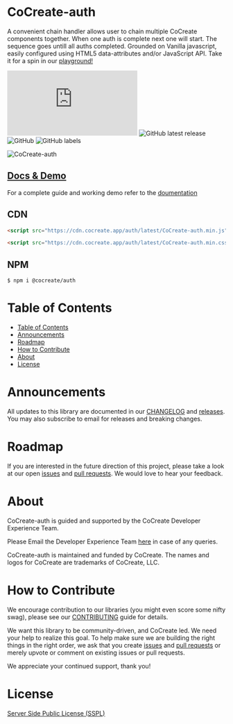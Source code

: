 # CoCreate-auth

A convenient chain handler allows user to chain multiple CoCreate components together. When one auth is complete next one will start. The sequence goes untill all auths completed. Grounded on Vanilla javascript, easily configured using HTML5 data-attributes and/or JavaScript API. Take it for a spin in our [playground!](https://cocreate.app/docs/auth)

![GitHub file size in bytes](https://img.shields.io/github/size/CoCreate-app/CoCreate-auth/dist/CoCreate-auth.min.js?label=minified%20size&style=for-the-badge)
![GitHub latest release](https://img.shields.io/github/v/release/CoCreate-app/CoCreate-auth?style=for-the-badge)
![GitHub](https://img.shields.io/github/license/CoCreate-app/CoCreate-auth?style=for-the-badge)
![GitHub labels](https://img.shields.io/github/labels/CoCreate-app/CoCreate-auth/help%20wanted?style=for-the-badge)

![CoCreate-auth](https://cdn.cocreate.app/docs/CoCreate-auth.gif)

## [Docs & Demo](https://cocreate.app/docs/auth)

For a complete guide and working demo refer to the [doumentation](https://cocreate.app/docs/auth)

## CDN

```html
<script src="https://cdn.cocreate.app/auth/latest/CoCreate-auth.min.js"></script>
```

```html
<script src="https://cdn.cocreate.app/auth/latest/CoCreate-auth.min.css"></script>
```

## NPM

```shell
$ npm i @cocreate/auth
```

# Table of Contents

- [Table of Contents](#table-of-contents)
- [Announcements](#announcements)
- [Roadmap](#roadmap)
- [How to Contribute](#how-to-contribute)
- [About](#about)
- [License](#license)

<a name="announcements"></a>

# Announcements

All updates to this library are documented in our [CHANGELOG](https://github.com/CoCreate-app/CoCreate-auth/blob/master/CHANGELOG.md) and [releases](https://github.com/CoCreate-app/CoCreate-auth/releases). You may also subscribe to email for releases and breaking changes.

<a name="roadmap"></a>

# Roadmap

If you are interested in the future direction of this project, please take a look at our open [issues](https://github.com/CoCreate-app/CoCreate-auth/issues) and [pull requests](https://github.com/CoCreate-app/CoCreate-auth/pulls). We would love to hear your feedback.

<a name="about"></a>

# About

CoCreate-auth is guided and supported by the CoCreate Developer Experience Team.

Please Email the Developer Experience Team [here](mailto:develop@cocreate.app) in case of any queries.

CoCreate-auth is maintained and funded by CoCreate. The names and logos for CoCreate are trademarks of CoCreate, LLC.

<a name="contribute"></a>

# How to Contribute

We encourage contribution to our libraries (you might even score some nifty swag), please see our [CONTRIBUTING](https://github.com/CoCreate-app/CoCreate-auth/blob/master/CONTRIBUTING.md) guide for details.

We want this library to be community-driven, and CoCreate led. We need your help to realize this goal. To help make sure we are building the right things in the right order, we ask that you create [issues](https://github.com/CoCreate-app/CoCreate-auth/issues) and [pull requests](https://github.com/CoCreate-app/CoCreate-auth/pulls) or merely upvote or comment on existing issues or pull requests.

We appreciate your continued support, thank you!

# License

[Server Side Public License (SSPL)](https://github.com/CoCreate-app/CoCreate-auth/blob/master/LICENSE)
